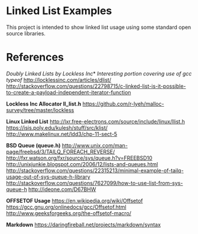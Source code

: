 Linked List Examples
====================

This project is intended to show linked list usage using some standard open
source libraries.



References
==========

**Doubly Linked Lists* by Lockless Inc**
*Interesting portion covering use of gcc typeof*
http://locklessinc.com/articles/dlist/
http://stackoverflow.com/questions/22798715/c-linked-list-is-it-possible-to-create-a-payload-independent-iterator-function

**Lockless Inc Allocator ll_list.h**
https://github.com/r-lyeh/malloc-survey/tree/master/lockless

**Linux Linked List**
http://lxr.free-electrons.com/source/include/linux/llist.h
https://isis.poly.edu/kulesh/stuff/src/klist/
http://www.makelinux.net/ldd3/chp-11-sect-5

**BSD Queue (queue.h)**
http://www.unix.com/man-page/freebsd/3/TAILQ_FOREACH_REVERSE/
http://fxr.watson.org/fxr/source/sys/queue.h?v=FREEBSD10
http://unixjunkie.blogspot.com/2006/12/lists-and-queues.html 
http://stackoverflow.com/questions/22315213/minimal-example-of-tailq-usage-out-of-sys-queue-h-library
http://stackoverflow.com/questions/7627099/how-to-use-list-from-sys-queue-h
http://ideone.com/D67BHW

**OFFSETOF Usage**
https://en.wikipedia.org/wiki/Offsetof
https://gcc.gnu.org/onlinedocs/gcc/Offsetof.html
http://www.geeksforgeeks.org/the-offsetof-macro/

**Markdown**
 https://daringfireball.net/projects/markdown/syntax
